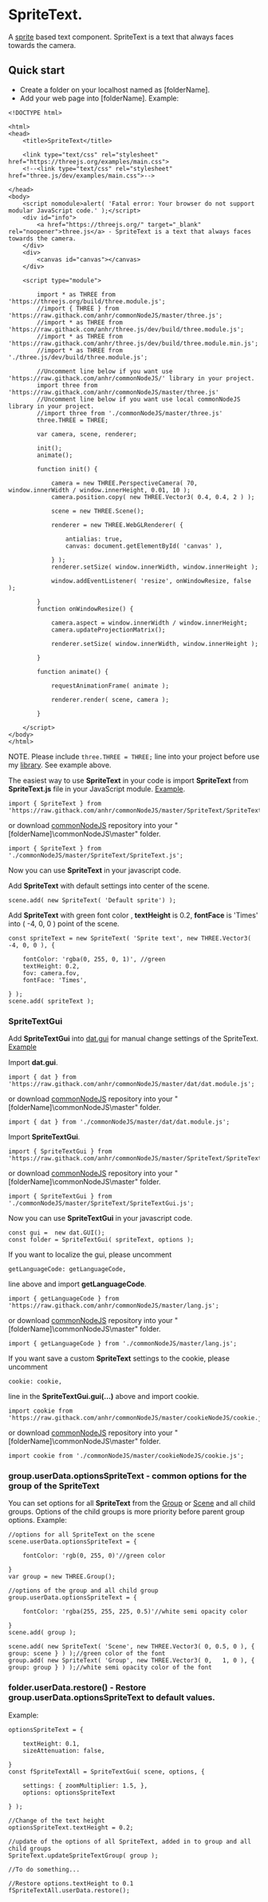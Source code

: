# SpriteText.

A [sprite](https://threejs.org/docs/index.html#api/en/objects/Sprite) based text component. SpriteText is a text that always faces towards the camera.

## Quick start

* Create a folder on your localhost named as [folderName].
* Add your web page into [folderName]. Example:
```
<!DOCTYPE html>

<html>
<head>
	<title>SpriteText</title>

	<link type="text/css" rel="stylesheet" href="https://threejs.org/examples/main.css">
	<!--<link type="text/css" rel="stylesheet" href="three.js/dev/examples/main.css">-->

</head>
<body>
	<script nomodule>alert( 'Fatal error: Your browser do not support modular JavaScript code.' );</script>
	<div id="info">
		<a href="https://threejs.org/" target="_blank" rel="noopener">three.js</a> - SpriteText is a text that always faces towards the camera.
	</div>
	<div>
		<canvas id="canvas"></canvas>
	</div>

	<script type="module">

		import * as THREE from 'https://threejs.org/build/three.module.js';
		//import { THREE } from 'https://raw.githack.com/anhr/commonNodeJS/master/three.js';
		//import * as THREE from 'https://raw.githack.com/anhr/three.js/dev/build/three.module.js';
		//import * as THREE from 'https://raw.githack.com/anhr/three.js/dev/build/three.module.min.js';
		//import * as THREE from './three.js/dev/build/three.module.js';

		//Uncomment line below if you want use 'https://raw.githack.com/anhr/commonNodeJS/' library in your project.
		import three from 'https://raw.githack.com/anhr/commonNodeJS/master/three.js'
		//Uncomment line below if you want use local commonNodeJS library in your project.
		//import three from './commonNodeJS/master/three.js'
		three.THREE = THREE;

		var camera, scene, renderer;

		init();
		animate();

		function init() {

			camera = new THREE.PerspectiveCamera( 70, window.innerWidth / window.innerHeight, 0.01, 10 );
			camera.position.copy( new THREE.Vector3( 0.4, 0.4, 2 ) );

			scene = new THREE.Scene();

			renderer = new THREE.WebGLRenderer( {

				antialias: true,
				canvas: document.getElementById( 'canvas' ),

			} );
			renderer.setSize( window.innerWidth, window.innerHeight );

			window.addEventListener( 'resize', onWindowResize, false );

		}
		function onWindowResize() {

			camera.aspect = window.innerWidth / window.innerHeight;
			camera.updateProjectionMatrix();

			renderer.setSize( window.innerWidth, window.innerHeight );

		}

		function animate() {

			requestAnimationFrame( animate );

			renderer.render( scene, camera );

		}

	</script>
</body>
</html>
```
NOTE. Please include `three.THREE = THREE;` line into your project before use my [library](https://github.com/anhr/commonNodeJS). See example above.

The easiest way to use <b>SpriteText</b> in your code is import <b>SpriteText</b> from <b>SpriteText.js</b> file in your JavaScript module.
[Example](https://raw.githack.com/anhr/commonNodeJS/master/SpriteText/Examples/SpriteTextGui.html).

```
import { SpriteText } from 'https://raw.githack.com/anhr/commonNodeJS/master/SpriteText/SpriteText.js';
```
or download [commonNodeJS](https://github.com/anhr/commonNodeJS) repository into your "[folderName]\commonNodeJS\master" folder.
```
import { SpriteText } from './commonNodeJS/master/SpriteText/SpriteText.js';
```

Now you can use <b>SpriteText</b> in your javascript code.

Add <b>SpriteText</b> with default settings into center of the scene.
```
scene.add( new SpriteText( 'Default sprite') );
```
Add <b>SpriteText</b> with green font color , <b>textHeight</b> is 0.2, <b>fontFace</b> is 'Times' into ( -4, 0, 0 ) point of the scene.
```
const spriteText = new SpriteText( 'Sprite text', new THREE.Vector3( -4, 0, 0 ), {

	fontColor: 'rgba(0, 255, 0, 1)', //green
	textHeight: 0.2,
	fov: camera.fov,
	fontFace: 'Times',

} );
scene.add( spriteText );
```

### SpriteTextGui

Add <b>SpriteTextGui</b> into [dat.gui](https://github.com/anhr/dat.gui) for manual change settings of the </b>SpriteText</b>.
[Example](https://raw.githack.com/anhr/SpriteText/master/Examples/SpriteTextGui.html)

Import <b>dat.gui</b>.
```
import { dat } from 'https://raw.githack.com/anhr/commonNodeJS/master/dat/dat.module.js';
```
or download [commonNodeJS](https://github.com/anhr/commonNodeJS) repository into your "[folderName]\commonNodeJS\master" folder.
```
import { dat } from './commonNodeJS/master/dat/dat.module.js';
```
Import <b>SpriteTextGui</b>.
```
import { SpriteTextGui } from 'https://raw.githack.com/anhr/commonNodeJS/master/SpriteText/SpriteTextGui.js';
```
or download [commonNodeJS](https://github.com/anhr/commonNodeJS) repository into your "[folderName]\commonNodeJS\master" folder.
```
import { SpriteTextGui } from './commonNodeJS/master/SpriteText/SpriteTextGui.js';
```

Now you can use <b>SpriteTextGui</b> in your javascript code.
```
const gui =  new dat.GUI();
const folder = SpriteTextGui( spriteText, options );
```
If you want to localize the gui, please uncomment
```
getLanguageCode: getLanguageCode,
```
line above and import <b>getLanguageCode</b>.
```
import { getLanguageCode } from 'https://raw.githack.com/anhr/commonNodeJS/master/lang.js';
```
or download [commonNodeJS](https://github.com/anhr/commonNodeJS) repository into your "[folderName]\commonNodeJS\master" folder.
```
import { getLanguageCode } from './commonNodeJS/master/lang.js';
```
If you want save a custom <b>SpriteText</b> settings to the cookie, please uncomment
```
cookie: cookie,
```
line in the <b>SpriteTextGui.gui(...)</b> above and import cookie.
```
import cookie from 'https://raw.githack.com/anhr/commonNodeJS/master/cookieNodeJS/cookie.js';
```
or download [commonNodeJS](https://github.com/anhr/commonNodeJS) repository into your "[folderName]\commonNodeJS\master" folder.
```
import cookie from './commonNodeJS/master/cookieNodeJS/cookie.js';
```

### group.userData.optionsSpriteText - common options for the group of the SpriteText
You can set options for all <b>SpriteText</b> from the [Group](https://threejs.org/docs/index.html#api/en/objects/Group) or [Scene](https://threejs.org/docs/index.html#api/en/scenes/Scene) and all child groups.
Options of the child groups is more priority before parent group options.
Example:
```
//options for all SpriteText on the scene
scene.userData.optionsSpriteText = {

	fontColor: 'rgb(0, 255, 0)'//green color

}
var group = new THREE.Group();

//options of the group and all child group
group.userData.optionsSpriteText = {

	fontColor: 'rgba(255, 255, 225, 0.5)'//white semi opacity color

}
scene.add( group );

scene.add( new SpriteText( 'Scene', new THREE.Vector3( 0, 0.5, 0 ), { group: scene } ) );//green color of the font
group.add( new SpriteText( 'Group', new THREE.Vector3( 0,   1, 0 ), { group: group } ) );//white semi opacity color of the font
```

### folder.userData.restore() - Restore group.userData.optionsSpriteText to default values.
Example:
```
optionsSpriteText = {

	textHeight: 0.1,
	sizeAttenuation: false,

}
const fSpriteTextAll = SpriteTextGui( scene, options, {

	settings: { zoomMultiplier: 1.5, },
	options: optionsSpriteText

} );

//Change of the text height
optionsSpriteText.textHeight = 0.2;

//update of the options of all SpriteText, added in to group and all child groups
SpriteText.updateSpriteTextGroup( group );

//To do something...

//Restore options.textHeight to 0.1
fSpriteTextAll.userData.restore();
```
